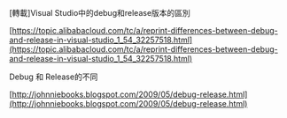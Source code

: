 
[轉載]Visual Studio中的debug和release版本的區別

[https://topic.alibabacloud.com/tc/a/reprint-differences-between-debug-and-release-in-visual-studio_1_54_32257518.html](https://topic.alibabacloud.com/tc/a/reprint-differences-between-debug-and-release-in-visual-studio_1_54_32257518.html)

Debug 和 Release的不同

[http://johnniebooks.blogspot.com/2009/05/debug-release.html](http://johnniebooks.blogspot.com/2009/05/debug-release.html)